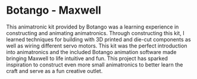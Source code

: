 # Botango - Maxwell

This animatronic kit provided by Botango was a learning experience in constructing and animating animatronics. Through constructing this kit, I learned techniques for building with 3D printed and die-cut components as well as wiring different servo motors. This kit was the perfect introduction into animatronics and the included Botango animation software made bringing Maxwell to life intuitive and fun. This project has sparked inspiration to construct even more small animatronics to better learn the craft and serve as a fun creative outlet.

